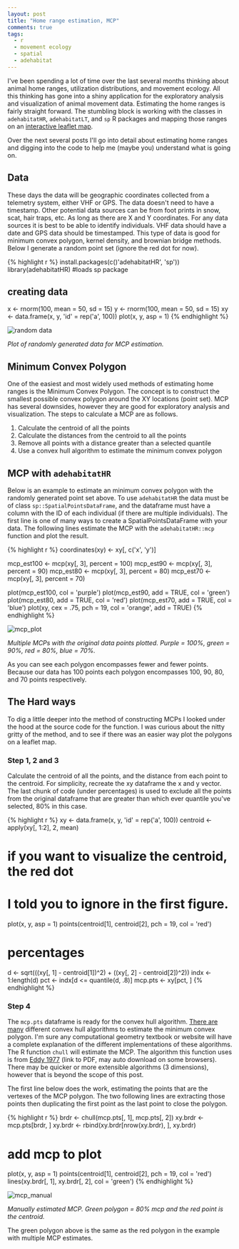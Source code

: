 ```yaml
---
layout: post
title: "Home range estimation, MCP"
comments: true
tags:
  - r
  - movement ecology
  - spatial
  - adehabitat
---
```


I've been spending a lot of time over the last several months thinking about animal home ranges, utilization distributions, and movement ecology. All this thinking has gone into a shiny application for the exploratory analysis and visualization of animal movement data. Estimating the home ranges is fairly straight forward. The stumbling block is working with the classes in `adehabitatHR`, `adehabitatLT`, and `sp` R packages and mapping those ranges on an [interactive leaflet map](http://mgritts.github.io/2016/03/07/leaflet-functions/). <!--more-->

Over the next several posts I'll go into detail about estimating home ranges and digging into the code to help me (maybe you) understand what is going on.

## Data

These days the data will be geographic coordinates collected from a telemetry system, either VHF or GPS. The data doesn't need to have a timestamp. Other potential data sources can be from foot prints in snow, scat, hair traps, etc. As long as there are X and Y coordinates. For any data sources it is best to be able to identify individuals. VHF data should have a date and GPS data should be timestamped. This type of data is good for minimum convex polygon, kernel density, and brownian bridge methods. Below I generate a random point set (ignore the red dot for now).

{% highlight r %}
install.packages(c()'adehabitatHR', 'sp'))
library(adehabitatHR)    #loads sp package
## creating data
x <- rnorm(100, mean = 50, sd = 15)
y <- rnorm(100, mean = 50, sd = 15)
xy <- data.frame(x, y, 'id' = rep('a', 100))
plot(x, y, asp = 1)
{% endhighlight %}

![random data](/assets/mcp_data.png)
<div class="caption">
  <p class = "caption-text">
    <em>Plot of randomly generated data for MCP estimation.</em>
  </p>
</div>

## Minimum Convex Polygon

One of the easiest and most widely used methods of estimating home ranges is the Minimum Convex Polygon. The concept is to construct the smallest possible convex polygon around the XY locations (point set). MCP has several downsides, however they are good for exploratory analysis and visualization. The steps to calculate a MCP are as follows.

1. Calculate the centroid of all the points
2. Calculate the distances from the centroid to all the points
3. Remove all points with a distance greater than a selected quantile
4. Use a convex hull algorithm to estimate the minimum convex polygon

## MCP with `adehabitatHR`

Below is an example to estimate an minimum convex polygon with the randomly generated point set above. To use `adehabitatHR` the data must be of class `sp::SpatialPointsDataFrame`, and the dataframe must have a column with the ID of each individual (if there are multiple individuals). The first line is one of many ways to create a SpatialPointsDataFrame with your data. The following lines estimate the MCP with the `adehabitatHR::mcp` function and plot the result.

{% highlight r %}
coordinates(xy) <- xy[, c('x', 'y')]

mcp_est100 <- mcp(xy[, 3], percent = 100)
mcp_est90 <- mcp(xy[, 3], percent = 90)
mcp_est80 <- mcp(xy[, 3], percent = 80)
mcp_est70 <- mcp(xy[, 3], percent = 70)

plot(mcp_est100, col = 'purple')
plot(mcp_est90, add = TRUE, col = 'green')
plot(mcp_est80, add = TRUE, col = 'red')
plot(mcp_est70, add = TRUE, col = 'blue')
plot(xy, cex = .75, pch = 19, col = 'orange', add = TRUE)
{% endhighlight %}

![mcp_plot](/assets/mcp_est.png)
<div class="caption">
  <p class = "caption-text">
    <em>Multiple MCPs with the original data points plotted. Purple = 100%, green = 90%,
    red = 80%, blue = 70%.</em>
  </p>
</div>

As you can see each polygon encompasses fewer and fewer points. Because our data has 100 points each polygon encompasses 100, 90, 80, and 70 points respectively.

## The Hard ways

To dig a little deeper into the method of constructing MCPs I looked under the hood at the source code for the function. I was curious about the nitty gritty of the method, and to see if there was an easier way plot the polygons on a leaflet map.

### Step 1, 2 and 3

Calculate the centroid of all the points, and the distance from each point to the centroid. For simplicity, recreate the xy dataframe the x and y vector. The last chunk of code (under percentages) is used to exclude all the points from the original dataframe that are greater than which ever quantile you've selected, 80% in this case.

{% highlight r %}
xy <- data.frame(x, y, 'id' = rep('a', 100))
centroid <- apply(xy[, 1:2], 2, mean)

# if you want to visualize the centroid, the red dot
# I told you to ignore in the first figure.
plot(x, y, asp = 1)
points(centroid[1], centroid[2], pch = 19, col = 'red')

# percentages
d <- sqrt(((xy[, 1] - centroid[1])^2) + ((xy[, 2] - centroid[2])^2))
indx <- 1:length(d)
pct <- indx[d <= quantile(d, .8)]
mcp.pts <- xy[pct, ]
{% endhighlight %}

### Step 4

The `mcp.pts` dataframe is ready for the convex hull algorithm. [There are many](http://geomalgorithms.com/a10-_hull-1.html) different convex hull algorithms to estimate the minimum convex polygon. I'm sure any computational geometry textbook or website will have a complete explanation of the different implementations of these algorithms. The R function `chull` will estimate the MCP. The algorithm this function uses is from [Eddy 1977](https://www.cs.swarthmore.edu/~adanner/cs97/s08/pdf/ANewConvexHull.pdf) (link to PDF, may auto download on some browsers). There may be quicker or more extensible algorithms (3 dimensions), however that is beyond the scope of this post.

The first line below does the work, estimating the points that are the vertexes of the MCP polygon. The two following lines are extracting those points then duplicating the first point as the last point to close the polygon.

{% highlight r %}
brdr <- chull(mcp.pts[, 1], mcp.pts[, 2])
xy.brdr <- mcp.pts[brdr, ]
xy.brdr <- rbind(xy.brdr[nrow(xy.brdr), ], xy.brdr)

# add mcp to plot
plot(x, y, asp = 1)
points(centroid[1], centroid[2], pch = 19, col = 'red')
lines(xy.brdr[, 1], xy.brdr[, 2], col = 'green')
{% endhighlight %}

![mcp_manual](/assets/mcp_manual.png)
<div class="caption">
  <p class = "caption-text">
    <em>Manually estimated MCP. Green polygon = 80% mcp and the red point is the centroid.</em>
  </p>
</div>

The green polygon above is the same as the red polygon in the example with multiple MCP estimates.
